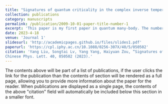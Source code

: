 ```yaml
---
title: "Signatures of quantum criticality in the complex inverse temperature plane"
collection: publications
category: manuscripts
permalink: /publication/2009-10-01-paper-title-number-1
excerpt: 'This paper is my first paper in quantum many-body. The number 2 is left for future work.'
date: 2023-4-18
venue: 'Journal 1'
slidesurl: 'http://academicpages.github.io/files/slides1.pdf'
paperurl: 'https://cpl.iphy.ac.cn/10.1088/0256-307X/40/5/050502'
citation: 'Yang Liu, Songtai Lv, Yang Yang, Haiyuan Zou, “Signatures of quantum criticality in the complex inverse temperature plane”,
Chinese Phys. Lett. 40, 050502 (2023).'
---
```


The contents above will be part of a list of publications, if the user clicks the link for the publication than the contents of section will be rendered as a full page, allowing you to provide more information about the paper for the reader. When publications are displayed as a single page, the contents of the above "citation" field will automatically be included below this section in a smaller font.
